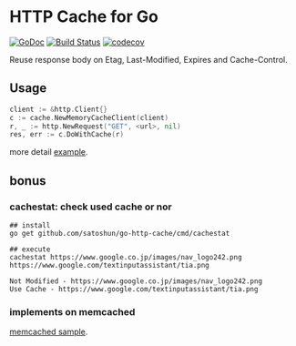 # HTTP Cache for Go

[![GoDoc](https://godoc.org/github.com/satoshun/go-http-cache?status.svg)](https://godoc.org/github.com/satoshun/go-http-cache) [![Build Status](https://travis-ci.org/satoshun/go-http-cache.svg?branch=master)](https://travis-ci.org/satoshun/go-http-cache) [![codecov](https://codecov.io/gh/satoshun/go-http-cache/branch/master/graph/badge.svg)](https://codecov.io/gh/satoshun/go-http-cache)


Reuse response body on Etag, Last-Modified, Expires and Cache-Control.


## Usage

```go
client := &http.Client{}
c := cache.NewMemoryCacheClient(client)
r, _ := http.NewRequest("GET", <url>, nil)
res, err := c.DoWithCache(r)
```

more detail [example](example/basic/main.go).


## bonus

### cachestat: check used cache or nor

```shell
## install
go get github.com/satoshun/go-http-cache/cmd/cachestat

## execute
cachestat https://www.google.co.jp/images/nav_logo242.png https://www.google.com/textinputassistant/tia.png

Not Modified - https://www.google.co.jp/images/nav_logo242.png
Use Cache - https://www.google.com/textinputassistant/tia.png
```

### implements on memcached

[memcached sample](example/memcache).
